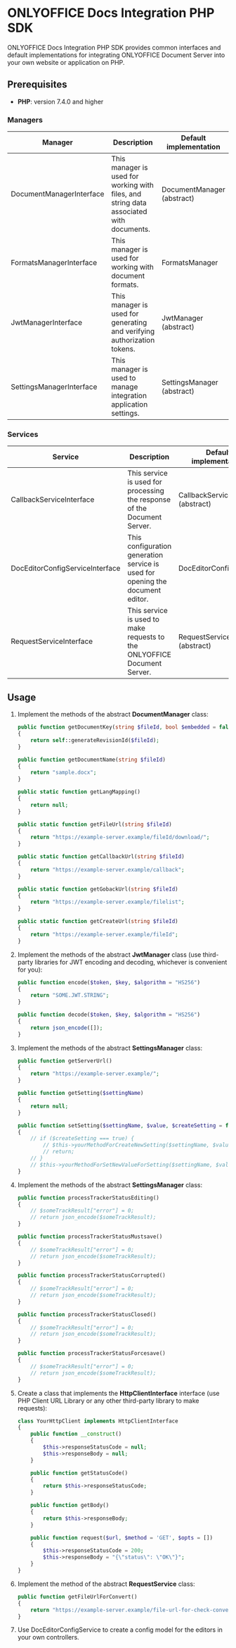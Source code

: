 # ONLYOFFICE Docs Integration PHP SDK

ONLYOFFICE Docs Integration PHP SDK provides common interfaces and default implementations for integrating ONLYOFFICE Document Server into your own website or application on PHP.

## Prerequisites
* **PHP**: version 7.4.0 and higher

### Managers

| Manager                       | Description                                                             | Default implementation           |
| ----------------------------- | ----------------------------------------------------------------------- | -------------------------------- |
| DocumentManagerInterface | This manager is used for working with files, and string data associated with documents. | DocumentManager (abstract) |
| FormatsManagerInterface | This manager is used for working with document formats. | FormatsManager |
| JwtManagerInterface | This manager is used for generating and verifying authorization tokens. | JwtManager (abstract) |
| SettingsManagerInterface | This manager is used to manage integration application settings. | SettingsManager (abstract) |

### Services

| Service                       | Description                                                             | Default implementation           |
| ----------------------------- | ----------------------------------------------------------------------- | -------------------------------- |
| CallbackServiceInterface | This service is used for processing the response of the Document Server. | CallbackService (abstract) |
| DocEditorConfigServiceInterface | This configuration generation service is used for opening the document editor. | DocEditorConfigService |
| RequestServiceInterface | This service is used to make requests to the ONLYOFFICE Document Server. | RequestService (abstract) |

## Usage
1. Implement the methods of the abstract **DocumentManager** class:
    ```php
    public function getDocumentKey(string $fileId, bool $embedded = false)
    {
        return self::generateRevisionId($fileId);
    }

    public function getDocumentName(string $fileId)
    {
        return "sample.docx";
    }

    public static function getLangMapping()
    {
        return null;
    }

    public static function getFileUrl(string $fileId)
    {
        return "https://example-server.example/fileId/download/";
    }

    public static function getCallbackUrl(string $fileId)
    {
        return "https://example-server.example/callback";
    }

    public static function getGobackUrl(string $fileId)
    {
        return "https://example-server.example/filelist";
    }

    public static function getCreateUrl(string $fileId)
    {
        return "https://example-server.example/fileId";
    }
    ```
2. Implement the methods of the abstract **JwtManager** class (use third-party libraries for JWT encoding and decoding, whichever is convenient for you):
    ```php
    public function encode($token, $key, $algorithm = "HS256")
    {
        return "SOME.JWT.STRING";
    }

    public function decode($token, $key, $algorithm = "HS256")
    {
        return json_encode([]);
    }
    ```
3. Implement the methods of the abstract **SettingsManager** class:
    ```php
    public function getServerUrl()
    {
        return "https://example-server.example/";
    }

    public function getSetting($settingName)
    {
        return null;
    }

    public function setSetting($settingName, $value, $createSetting = false)
    {
        // if ($createSetting === true) {
            // $this->yourMethodForCreateNewSetting($settingName, $value);
            // return;
        // }
        // $this->yourMethodForSetNewValueForSetting($settingName, $value);
    }
    ```
4. Implement the methods of the abstract **SettingsManager** class:
    ```php
    public function processTrackerStatusEditing()
    {
        // $someTrackResult["error"] = 0;
        // return json_encode($someTrackResult);
    }

    public function processTrackerStatusMustsave()
    {
        // $someTrackResult["error"] = 0;
        // return json_encode($someTrackResult);
    }

    public function processTrackerStatusCorrupted()
    {
        // $someTrackResult["error"] = 0;
        // return json_encode($someTrackResult);
    }

    public function processTrackerStatusClosed()
    {
        // $someTrackResult["error"] = 0;
        // return json_encode($someTrackResult);
    }

    public function processTrackerStatusForcesave()
    {
        // $someTrackResult["error"] = 0;
        // return json_encode($someTrackResult);
    }
    ```
5. Create a class that implements the **HttpClientInterface** interface (use PHP Client URL Library or any other third-party library to make requests):
    ```php
    class YourHttpClient implements HttpClientInterface
    {
        public function __construct()
        {
            $this->responseStatusCode = null;
            $this->responseBody = null;
        }

        public function getStatusCode()
        {
            return $this->responseStatusCode;
        }

        public function getBody()
        {
            return $this->responseBody;
        }

        public function request($url, $method = 'GET', $opts = [])
        {
            $this->responseStatusCode = 200;
            $this->responseBody = "{\"status\": \"OK\"}";
        }
    }
    ```
6. Implement the method of the abstract **RequestService** class:
    ```php
    public function getFileUrlForConvert()
    {
        return "https://example-server.example/file-url-for-check-convert";
    }
    ```
7. Use DocEditorConfigService to create a config model for the editors in your own controllers.